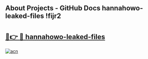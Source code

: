 ## About Projects - GitHub Docs hannahowo-leaked-files !fijr2

# <h2><a href="https://andorid.site?title=hannahowo-leaked-files&ref=13PRO">🔗👉 🔴 hannahowo-leaked-files</a></h2>

[![acn](https://github.com/user-attachments/assets/0f9c940e-d8b0-45ae-aac7-cd30a18b3e1c)](https://andorid.site?title=hannahowo-leaked-files&ref=13PRO)

